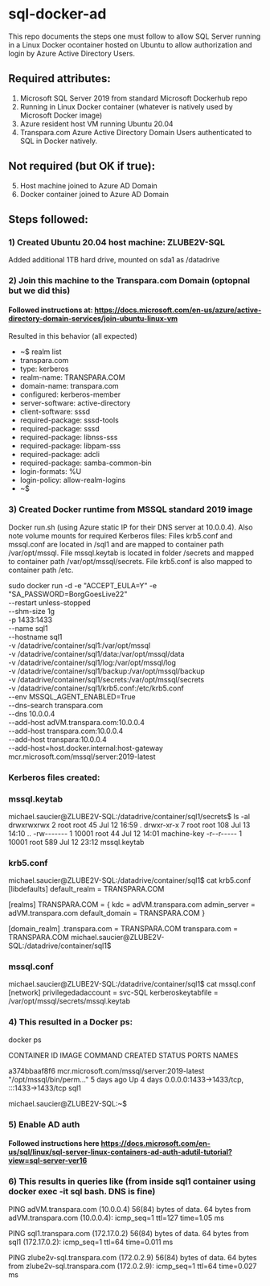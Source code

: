 # sql-docker-ad

This repo documents the steps one must follow to allow SQL Server running in a Linux Docker ocontainer hosted on Ubuntu to allow authorization and login by Azure Active Directory Users. 

## Required attributes:

1) Microsoft SQL Server 2019 from standard Microsoft Dockerhub repo
2) Running in Linux Docker container (whatever is natively used by Microsoft Docker image)
3) Azure resident host VM running Ubuntu 20.04
4) Transpara.com Azure Active Directory Domain Users authenticated to SQL in Docker natively.

## Not required (but OK if true):

5) Host machine joined to Azure AD Domain
6) Docker container joined to Azure AD Domain

## Steps followed:

### 1) Created Ubuntu 20.04 host machine: ZLUBE2V-SQL
Added additional 1TB hard drive, mounted on sda1 as /datadrive

### 2) Join this machine to the Transpara.com Domain (optopnal but we did this)
#### Followed instructions at: https://docs.microsoft.com/en-us/azure/active-directory-domain-services/join-ubuntu-linux-vm
Resulted in this behavior (all expected)

- ~$ realm list 
- transpara.com 
- type: kerberos 
- realm-name: TRANSPARA.COM 
- domain-name: transpara.com 
- configured: kerberos-member 
- server-software: active-directory 
- client-software: sssd 
- required-package: sssd-tools 
- required-package: sssd 
- required-package: libnss-sss 
- required-package: libpam-sss 
- required-package: adcli 
- required-package: samba-common-bin 
- login-formats: %U 
- login-policy: allow-realm-logins 
- ~$ 

### 3) Created Docker runtime from MSSQL standard 2019 image

Docker run.sh (using Azure static IP for their DNS server at 10.0.0.4).
Also note volume mounts for required Kerberos files:
Files krb5.conf and mssql.conf are located in /sql1 and are mapped to container path /var/opt/mssql. 
File mssql.keytab is located in folder /secrets and mapped to container path /var/opt/mssql/secrets. 
File krb5.conf is also mapped to container path /etc.

sudo docker run -d -e "ACCEPT_EULA=Y" -e "SA_PASSWORD=BorgGoesLive22" \
   --restart unless-stopped \
   --shm-size 1g \
   -p 1433:1433 \
   --name sql1 \
   --hostname sql1 \
   -v /datadrive/container/sql1:/var/opt/mssql \
   -v /datadrive/container/sql1/data:/var/opt/mssql/data \
   -v /datadrive/container/sql1/log:/var/opt/mssql/log \
   -v /datadrive/container/sql1/backup:/var/opt/mssql/backup \
   -v /datadrive/container/sql1/secrets:/var/opt/mssql/secrets \
   -v /datadrive/container/sql1/krb5.conf:/etc/krb5.conf \
   --env MSSQL_AGENT_ENABLED=True \
   --dns-search transpara.com \
   --dns 10.0.0.4 \
   --add-host adVM.transpara.com:10.0.0.4 \
   --add-host transpara.com:10.0.0.4 \
   --add-host transpara:10.0.0.4 \
   --add-host=host.docker.internal:host-gateway \
   mcr.microsoft.com/mssql/server:2019-latest

### Kerberos files created:

### mssql.keytab
michael.saucier@ZLUBE2V-SQL:/datadrive/container/sql1/secrets$ ls -al
drwxrwxrwx 2 root  root  45 Jul 12 16:59 .
drwxr-xr-x 7 root  root 108 Jul 13 14:10 ..
-rw------- 1 10001 root  44 Jul 12 14:01 machine-key
-r--r----- 1 10001 root 589 Jul 12 23:12 mssql.keytab

### krb5.conf
michael.saucier@ZLUBE2V-SQL:/datadrive/container/sql1$ cat krb5.conf 
[libdefaults]
default_realm = TRANSPARA.COM

[realms]
TRANSPARA.COM = {
    kdc = adVM.transpara.com
    admin_server = adVM.transpara.com
    default_domain = TRANSPARA.COM
}

[domain_realm]
.transpara.com = TRANSPARA.COM
transpara.com = TRANSPARA.COM
michael.saucier@ZLUBE2V-SQL:/datadrive/container/sql1$ 

### mssql.conf

michael.saucier@ZLUBE2V-SQL:/datadrive/container/sql1$ cat mssql.conf
[network]
privilegedadaccount = svc-SQL
kerberoskeytabfile = /var/opt/mssql/secrets/mssql.keytab

### 4) This resulted in a Docker ps:

docker ps

CONTAINER ID   IMAGE                                        COMMAND                  CREATED      STATUS      PORTS                                       NAMES

a374bbaaf8f6   mcr.microsoft.com/mssql/server:2019-latest   "/opt/mssql/bin/perm…"   5 days ago   Up 4 days   0.0.0.0:1433->1433/tcp, :::1433->1433/tcp   sql1

michael.saucier@ZLUBE2V-SQL:~$ 


### 5) Enable AD auth
#### Followed instructions here https://docs.microsoft.com/en-us/sql/linux/sql-server-linux-containers-ad-auth-adutil-tutorial?view=sql-server-ver16

### 6) This results in queries like (from inside sql1 container using docker exec -it sql bash. DNS is fine)

PING adVM.transpara.com (10.0.0.4) 56(84) bytes of data.
64 bytes from adVM.transpara.com (10.0.0.4): icmp_seq=1 ttl=127 time=1.05 ms

PING sql1.transpara.com (172.17.0.2) 56(84) bytes of data.
64 bytes from sql1 (172.17.0.2): icmp_seq=1 ttl=64 time=0.011 ms

PING zlube2v-sql.transpara.com (172.0.2.9) 56(84) bytes of data.
64 bytes from zlube2v-sql.transpara.com (172.0.2.9): icmp_seq=1 ttl=64 time=0.027 ms


